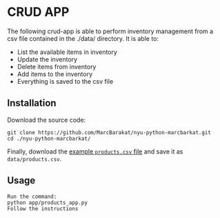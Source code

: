 # CRUD APP

The following crud-app is able to perform inventory management from a csv file contained in the ./data/ directory.
It is able to:
- List the available items in inventory
- Update the inventory
- Delete items from inventory
- Add items to the inventory
- Everything is saved to the csv file

## Installation

Download the source code:

```shell
git clone https://github.com/MarcBarakat/nyu-python-marcbarkat.git
cd ./nyu-python-marcbarkat/
```

Finally, download the [example `products.csv` file](https://raw.githubusercontent.com/prof-rossetti/nyu-info-2335-70-201706/master/projects/crud-app/products.csv) and save it as `data/products.csv`.

## Usage

```shell
Run the command:
python app/products_app.py
Follow the instructions
```
